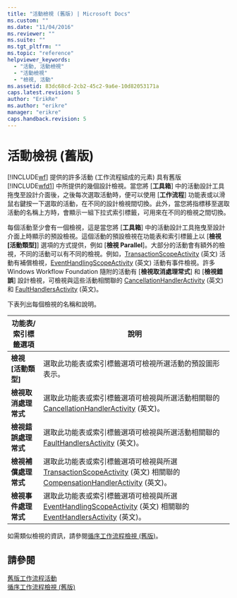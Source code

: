 ```yaml
---
title: "活動檢視 (舊版) | Microsoft Docs"
ms.custom: ""
ms.date: "11/04/2016"
ms.reviewer: ""
ms.suite: ""
ms.tgt_pltfrm: ""
ms.topic: "reference"
helpviewer_keywords: 
  - "活動, 活動檢視"
  - "活動檢視"
  - "檢視, 活動"
ms.assetid: 83dc68cd-2cb2-45c2-9a6e-10d82053171a
caps.latest.revision: 5
author: "ErikRe"
ms.author: "erikre"
manager: "erikre"
caps.handback.revision: 5
---
```

# 活動檢視 (舊版)
[!INCLUDE[wf](../workflow-designer/includes/wf_md.md)] 提供的許多活動 \(工作流程組成的元素\) 具有舊版 [!INCLUDE[wfd1](../workflow-designer/includes/wfd1_md.md)] 中所提供的幾個設計檢視。當您將 \[**工具箱**\] 中的活動設計工具拖曳至設計介面後，之後每次選取活動時，便可以使用 \[**工作流程**\] 功能表或以滑鼠右鍵按一下選取的活動，在不同的設計檢視間切換。此外，當您將指標移至選取活動的名稱上方時，會顯示一組下拉式索引標籤，可用來在不同的檢視之間切換。  
  
 每個活動至少會有一個檢視，這是當您將 \[**工具箱**\] 中的活動設計工具拖曳至設計介面上時顯示的預設檢視。這個活動的預設檢視在功能表和索引標籤上以 \[**檢視 \[活動類型\]**\] 選項的方式提供，例如 \[**檢視 Parallel**\]。大部分的活動會有額外的檢視，不同的活動可以有不同的檢視。例如，[TransactionScopeActivity](http://go.microsoft.com/fwlink?LinkID=65093) \(英文\) 活動有補償檢視，[EventHandlingScopeActivity](http://go.microsoft.com/fwlink?LinkID=65030) \(英文\) 活動有事件檢視。許多 Windows Workflow Foundation 隨附的活動有 \[**檢視取消處理常式**\] 和 \[**檢視錯誤**\] 設計檢視，可檢視與這些活動相關聯的 [CancellationHandlerActivity](http://go.microsoft.com/fwlink?LinkID=65050) \(英文\) 和 [FaultHandlersActivity](http://go.microsoft.com/fwlink?LinkID=65055) \(英文\)。  
  
 下表列出每個檢視的名稱和說明。  
  
|功能表\/索引標籤選項|說明|  
|-----------------|--------|  
|**檢視 \[活動類型\]**|選取此功能表或索引標籤選項可檢視所選活動的預設圖形表示。|  
|**檢視取消處理常式**|選取此功能表或索引標籤選項可檢視與所選活動相關聯的 [CancellationHandlerActivity](http://go.microsoft.com/fwlink?LinkID=65050) \(英文\)。|  
|**檢視錯誤處理常式**|選取此功能表或索引標籤選項可檢視與所選活動相關聯的 [FaultHandlersActivity](http://go.microsoft.com/fwlink?LinkID=65055) \(英文\)。|  
|**檢視補償處理常式**|選取此功能表或索引標籤選項可檢視與所選 [TransactionScopeActivity](http://go.microsoft.com/fwlink?LinkID=65093) \(英文\) 相關聯的 [CompensationHandlerActivity](http://go.microsoft.com/fwlink?LinkID=65053) \(英文\)。|  
|**檢視事件處理常式**|選取此功能表或索引標籤選項可檢視與所選 [EventHandlingScopeActivity](http://go.microsoft.com/fwlink?LinkID=65030) \(英文\) 相關聯的 [EventHandlersActivity](http://go.microsoft.com/fwlink?LinkID=65018) \(英文\)。|  
  
 如需類似檢視的資訊，請參閱[循序工作流程檢視 \(舊版\)](../workflow-designer/sequential-workflow-views-legacy.md)。  
  
## 請參閱  
 [舊版工作流程活動](../workflow-designer/legacy-workflow-activities.md)   
 [循序工作流程檢視 \(舊版\)](../workflow-designer/sequential-workflow-views-legacy.md)